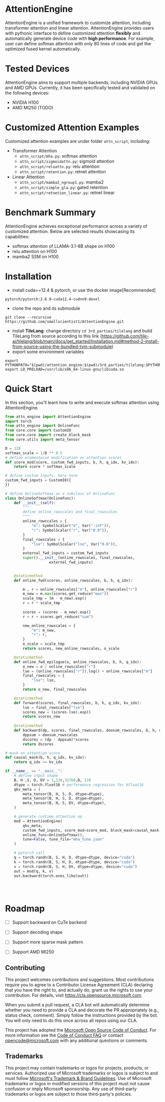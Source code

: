 # AttentionEngine

AttentionEngine is a unified framework to customize attention, including transformer attention and linear attention. AttentionEngine provides users with pythonic interface to define customized attention **flexibly** and automatically generate device code with **high performance**. For example,  user can define softmax attention with only 80 lines of code and get the optimized fused kernel automatically.

# Tested Devices

AttentionEngine aims to support multiple backends, including NVIDIA GPUs and AMD GPUs. Currently, it has been specifically tested and validated on the following devices:
- NVIDIA H100
- AMD MI250 (TODO)

# Customized Attention Examples

Customized attention examples are under folder `attn_script`, including:
+ Transformer Attention
    - `attn_script/mha.py`: softmax attention
    - `attn_script/sigmoidattn.py`: sigmoid attention
    - `attn_script/reluattn.py`: relu attention
    - `attn_script/retention.py`: retnet attention
+ Linear Attention
    - `attn_script/mamba2_ngroup1.py`: mamba2
    - `attn_script/simple_gla.py`: gated retention
    - `attn_script/retnetion_linear.py`: retnet linear

# Benchmark Summary

AttentionEngine achieves exceptional performance across a variety of customized attention. Below are selected results showcasing its capabilities:
- softmax attention of LLAMA-3.1-8B shape on H100
- relu attention on H100
- mamba2 SSM on H100


# Installation
- install cuda==12.4 & pytorch, or use the docker image[Recommended]
```
pytorch/pytorch:2.6.0-cuda12.4-cudnn9-devel
```
- clone the repo and its submodule
```
git clone --recursive https://github.com/smallscientist1/AttentionEngine.git
```
- install **TileLang**: change directory `cd 3rd_parties/tilelang` and build TileLang from source according to this link (https://github.com/tile-ai/tilelang/blob/main/docs/get_started/Installation.md#method-2-install-from-source-using-the-bundled-tvm-submodule)
- export some environment variables
```
export PYTHONPATH="$(pwd)/attention_engine:$(pwd)/3rd_parties/tilelang:$PYTHONPATH"
export LD_PRELOAD=/usr/lib/x86_64-linux-gnu/libcuda.so
```

# Quick Start

In this section, you'll learn how to write and execute softmax attention using AttentionEngine.

```python
from attn_engine import AttentionEngine
import torch
from attn_engine import OnlineFunc
from core.core import CustomIO
from core.core import create_block_mask
from core.utils import meta_tensor

D = 128
softmax_scale = 1/D ** 0.5
# define elementwise modification on attention scores
def score_mod(score, custom_fwd_inputs, b, h, q_idx, kv_idx):
    return score * softmax_scale

# define custom inputs, here none
custom_fwd_inputs = CustomIO({
})

# define OnlineSoftmax as a subclass of OnlineFunc
class OnlineSoftmax(OnlineFunc):
    def __init__(self):
        """
        define online_rowscales and final_rowscales
        """
        online_rowscales = {
            "m": SymbolScalar("m", Var("-inf")),
            "r": SymbolScalar("r", Var("0.0")),
        }
        final_rowscales = {
            "lse": SymbolScalar("lse", Var("0.0")),
        }
        external_fwd_inputs = custom_fwd_inputs
        super().__init__(online_rowscales, final_rowscales,
                    external_fwd_inputs)
    

    @staticmethod
    def online_fwd(scores, online_rowscales, b, h, q_idx):

        m , r = online_rowscales["m"], online_rowscales["r"]
        m_new = m.max(scores.get_reduce("max"))
        scale_tmp = (m - m_new).exp()
        r = r * scale_tmp
        
        scores = (scores - m_new).exp()
        r = r + scores.get_reduce("sum")

        new_online_rowscales = {
            "m": m_new,
            "r": r,
        }
        o_scale = scale_tmp
        return scores, new_online_rowscales, o_scale

    @staticmethod
    def online_fwd_epilogue(o, online_rowscales, b, h, q_idx):
        o_new = o / online_rowscales["r"]
        lse = (online_rowscales["r"]).log() + online_rowscales["m"]
        final_rowscales = {
            "lse": lse,
        }
        return o_new, final_rowscales

    @staticmethod
    def forward(scores, final_rowscales, b, h, q_idx, kv_idx):
        lse = final_rowscales["lse"]
        scores_new = (scores-lse).exp()
        return scores_new
    
    @staticmethod
    def backward(dp, scores, final_rowscales, doosum_rowscales, b, h, q_idx, kv_idx):
        dppsum = doosum_rowscales
        dscores = (dp - dppsum)*scores
        return dscores

# mask on attention score
def causal_mask(b, h, q_idx, kv_idx):
    return q_idx >= kv_idx

if __name__ == "__main__":
    # define input shape
    B, H ,S, D, DV = 1,128,32768,D, 128
    dtype = torch.float16 # performance regression for bfloat16
    qkv_meta = (
        meta_tensor(B, H, S, D, dtype=dtype),
        meta_tensor(B, H, S, D, dtype=dtype),
        meta_tensor(B, H, S, DV, dtype=dtype),
    )

    # generate runtime attention op
    mod = AttentionEngine(
        qkv_meta,
        custom_fwd_inputs, score_mod=score_mod, block_mask=causal_mask,
        online_func=OnlineSoftmax(),
        tune=False, tune_file="mha_tune.json"
    )

    # pytorch call
    q = torch.randn(B, S, H, D, dtype=dtype, device="cuda")
    k = torch.randn(B, S, H, D, dtype=dtype, device="cuda")
    v = torch.randn(B, S, H, DV, dtype=dtype, device="cuda")
    out = mod(q, k, v)
    out.backward(torch.ones_like(out))


    
```

# Roadmap
- [ ] Support backward on CuTe backend 
- [ ] Support decoding shape
- [ ] Support more sparse mask pattern
- [ ] Support AMD MI250


## Contributing

This project welcomes contributions and suggestions.  Most contributions require you to agree to a
Contributor License Agreement (CLA) declaring that you have the right to, and actually do, grant us
the rights to use your contribution. For details, visit https://cla.opensource.microsoft.com.

When you submit a pull request, a CLA bot will automatically determine whether you need to provide
a CLA and decorate the PR appropriately (e.g., status check, comment). Simply follow the instructions
provided by the bot. You will only need to do this once across all repos using our CLA.

This project has adopted the [Microsoft Open Source Code of Conduct](https://opensource.microsoft.com/codeofconduct/).
For more information see the [Code of Conduct FAQ](https://opensource.microsoft.com/codeofconduct/faq/) or
contact [opencode@microsoft.com](mailto:opencode@microsoft.com) with any additional questions or comments.

## Trademarks

This project may contain trademarks or logos for projects, products, or services. Authorized use of Microsoft 
trademarks or logos is subject to and must follow 
[Microsoft's Trademark & Brand Guidelines](https://www.microsoft.com/en-us/legal/intellectualproperty/trademarks/usage/general).
Use of Microsoft trademarks or logos in modified versions of this project must not cause confusion or imply Microsoft sponsorship.
Any use of third-party trademarks or logos are subject to those third-party's policies.
